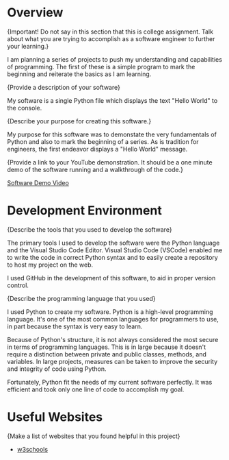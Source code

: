# Overview

{Important!  Do not say in this section that this is college assignment.  Talk about what you are trying to accomplish as a software engineer to further your learning.}

I am planning a series of projects to push my understanding and capabilities of programming. The first of these is a simple program to mark the beginning and reiterate the basics as I am learning.

{Provide a description of your software}

My software is a single Python file which displays the text "Hello World" to the console.

{Describe your purpose for creating this software.}

My purpose for this software was to demonstate the very fundamentals of Python and also to mark the beginning of a series. As is tradition for engineers, the first endeavor displays a "Hello World" message.

{Provide a link to your YouTube demonstration.  It should be a one minute demo of the software running and a walkthrough of the code.}

[Software Demo Video](https://www.youtube.com/watch?v=7dRDh9vJ2V0)

# Development Environment

{Describe the tools that you used to develop the software}

The primary tools I used to develop the software were the Python language and the Visual Studio Code Editor. Visual Studio Code (VSCode) enabled me to write the code in correct Python syntax and to easily create a repository to host my project on the web.

I used GitHub in the development of this software, to aid in proper version control.

{Describe the programming language that you used}

I used Python to create my software. Python is a high-level programming language. It's one of the most common languages for programmers to use, in part because the syntax is very easy to learn.

Because of Python's structure, it is not always considered the most secure in terms of programming languages. This is in large because it doesn't require a distinction between private and public classes, methods, and variables. In large projects, measures can be taken to improve the security and integrity of code using Python.

Fortunately, Python fit the needs of my current software perfectly. It was efficient and took only one line of code to accomplish my goal.

# Useful Websites

{Make a list of websites that you found helpful in this project}
* [w3schools](https://www.w3schools.com/python/)
